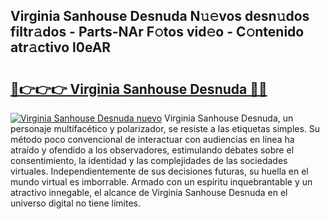 ## Virginia Sanhouse Desnuda N𝚞𝚎vos desn𝚞dos filtr𝚊dos - Parts-NAr F𝚘tos vid𝚎o - C𝚘ntenido atr𝚊ctivo l0eAR

# <h2><a href="http://mbczyu.tromn.icu/?c=Virginia+Sanhouse+Desnuda">🔗👉👉👉 Virginia Sanhouse Desnuda 🔗🔗</a></h2>

[![Virginia Sanhouse Desnuda nuevo](https://i.imgur.com/pEAQMta.gif)](http://mbczyu.tromn.icu/?c=Virginia+Sanhouse+Desnuda)
Virginia Sanhouse Desnuda, un personaje multifacético y polarizador, se resiste a las etiquetas simples. Su método poco convencional de interactuar con audiencias en línea ha atraído y ofendido a los observadores, estimulando debates sobre el consentimiento, la identidad y las complejidades de las sociedades virtuales. Independientemente de sus decisiones futuras, su huella en el mundo virtual es imborrable. Armado con un espíritu inquebrantable y un atractivo innegable, el alcance de Virginia Sanhouse Desnuda en el universo digital no tiene límites.

